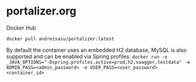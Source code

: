 # portalizer.org


 Docker Hub

`docker pull andreisasu/portalizer:latest`

By default the container uses an embedded H2 database, MySQL is also supported and can be enabled via Spring profiles:
`docker run -e _JAVA_OPTIONS="-Dspring.profiles.active=prod,h2,swagger,testdata" -e ADMIN_PASS=<admin_password> -e USER_PASS=<user_password> <container_id>`
